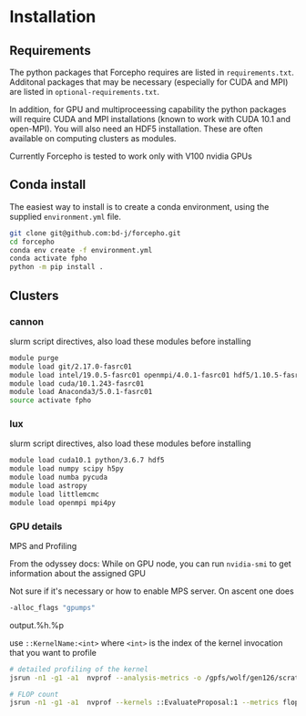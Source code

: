 # Installation

## Requirements

The python packages that Forcepho requires are listed in `requirements.txt`.
Additonal packages that may be necessary (especially for CUDA and MPI) are
listed in `optional-requirements.txt`.

In addition, for GPU and multiproceessing capability the python packages will
require CUDA and MPI installations (known to work with CUDA 10.1 and open-MPI).
You will also need an HDF5 installation.  These are often available on computing
clusters as modules.

Currently Forcepho is tested to work only with V100 nvidia GPUs

## Conda install

The easiest way to install is to create a conda environment, using the supplied
`environment.yml` file.

```bash
git clone git@github.com:bd-j/forcepho.git
cd forcepho
conda env create -f environment.yml
conda activate fpho
python -m pip install .
```

## Clusters

### cannon

slurm script directives, also load these modules before installing
```bash
module purge
module load git/2.17.0-fasrc01
module load intel/19.0.5-fasrc01 openmpi/4.0.1-fasrc01 hdf5/1.10.5-fasrc01
module load cuda/10.1.243-fasrc01
module load Anaconda3/5.0.1-fasrc01
source activate fpho
```

### lux

slurm script directives, also load these modules before installing
```bash
module load cuda10.1 python/3.6.7 hdf5
module load numpy scipy h5py
module load numba pycuda
module load astropy
module load littlemcmc
module load openmpi mpi4py
```

### GPU details

MPS and Profiling

From the odyssey docs: While on GPU node, you can run `nvidia-smi` to get information about the assigned GPU

Not sure if it's necessary or how to enable MPS server.  On ascent one does

```bash
-alloc_flags "gpumps"
```

output.%h.%p

use `::KernelName:<int>` where `<int>` is the index of the kernel invocation that you want to profile

```bash
# detailed profiling of the kernel
jsrun -n1 -g1 -a1  nvprof --analysis-metrics -o /gpfs/wolf/gen126/scratch/bdjohnson/large_prof_metrics%h.%p.nvvp python run_patch_gpu_test_simple.py

# FLOP count
jsrun -n1 -g1 -a1  nvprof --kernels ::EvaluateProposal:1 --metrics flop_count_sp python run_patch_gpu_test_simple.py
```